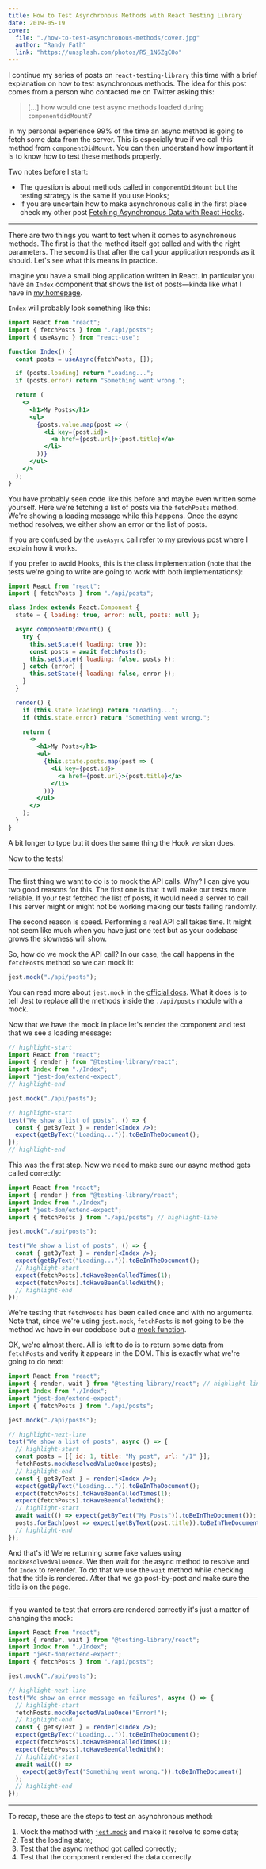 ```yaml
---
title: How to Test Asynchronous Methods with React Testing Library
date: 2019-05-19
cover:
  file: "./how-to-test-asynchronous-methods/cover.jpg"
  author: "Randy Fath"
  link: "https://unsplash.com/photos/R5_1N6ZgCOo"
---
```


I continue my series of posts on `react-testing-library` this time with a brief
explanation on how to test asynchronous methods. The idea for this post comes
from a person who contacted me on Twitter asking this:

> [...] how would one test async methods loaded during `componentdidMount`?

In my personal experience 99% of the time an async method is going to fetch some
data from the server. This is especially true if we call this method from
`componentDidMount`. You can then understand how important it is to know how to
test these methods properly.

Two notes before I start:

- The question is about methods called in `componentDidMount` but the testing
  strategy is the same if you use Hooks;
- If you are uncertain how to make asynchronous calls in the first place check
  my other post
  [Fetching Asynchronous Data with React Hooks](../fetching-asynchronous-data-with-react-hooks).

---

There are two things you want to test when it comes to asynchronous methods. The
first is that the method itself got called and with the right parameters. The
second is that after the call your application responds as it should. Let's see
what this means in practice.

Imagine you have a small blog application written in React. In particular you
have an `Index` component that shows the list of posts—kinda like what I have in
[my homepage](/).

`Index` will probably look something like this:

```jsx
import React from "react";
import { fetchPosts } from "./api/posts";
import { useAsync } from "react-use";

function Index() {
  const posts = useAsync(fetchPosts, []);

  if (posts.loading) return "Loading...";
  if (posts.error) return "Something went wrong.";

  return (
    <>
      <h1>My Posts</h1>
      <ul>
        {posts.value.map(post => (
          <li key={post.id}>
            <a href={post.url}>{post.title}</a>
          </li>
        ))}
      </ul>
    </>
  );
}
```

You have probably seen code like this before and maybe even written some
yourself. Here we're fetching a list of posts via the `fetchPosts` method. We're
showing a loading message while this happens. Once the async method resolves, we
either show an error or the list of posts.

If you are confused by the `useAsync` call refer to my
[previous post](../fetching-asynchronous-data-with-react-hooks) where I explain
how it works.

If you prefer to avoid Hooks, this is the class implementation (note that the
tests we're going to write are going to work with both implementations):

```jsx
import React from "react";
import { fetchPosts } from "./api/posts";

class Index extends React.Component {
  state = { loading: true, error: null, posts: null };

  async componentDidMount() {
    try {
      this.setState({ loading: true });
      const posts = await fetchPosts();
      this.setState({ loading: false, posts });
    } catch (error) {
      this.setState({ loading: false, error });
    }
  }

  render() {
    if (this.state.loading) return "Loading...";
    if (this.state.error) return "Something went wrong.";

    return (
      <>
        <h1>My Posts</h1>
        <ul>
          {this.state.posts.map(post => (
            <li key={post.id}>
              <a href={post.url}>{post.title}</a>
            </li>
          ))}
        </ul>
      </>
    );
  }
}
```

A bit longer to type but it does the same thing the Hook version does.

Now to the tests!

---

The first thing we want to do is to mock the API calls. Why? I can give you two
good reasons for this. The first one is that it will make our tests more
reliable. If your test fetched the list of posts, it would need a server to
call. This server might or might not be working making our tests failing
randomly.

The second reason is speed. Performing a real API call takes time. It might not
seem like much when you have just one test but as your codebase grows the
slowness will show.

So, how do we mock the API call? In our case, the call happens in the
`fetchPosts` method so we can mock it:

```jsx
jest.mock("./api/posts");
```

You can read more about `jest.mock` in the
[official docs](https://jestjs.io/docs/en/jest-object#jestmockmodulename-factory-options).
What it does is to tell Jest to replace all the methods inside the `./api/posts`
module with a mock.

Now that we have the mock in place let's render the component and test that we
see a loading message:

```jsx
// highlight-start
import React from "react";
import { render } from "@testing-library/react";
import Index from "./Index";
import "jest-dom/extend-expect";
// highlight-end

jest.mock("./api/posts");

// highlight-start
test("We show a list of posts", () => {
  const { getByText } = render(<Index />);
  expect(getByText("Loading...")).toBeInTheDocument();
});
// highlight-end
```

This was the first step. Now we need to make sure our async method gets called
correctly:

```jsx
import React from "react";
import { render } from "@testing-library/react";
import Index from "./Index";
import "jest-dom/extend-expect";
import { fetchPosts } from "./api/posts"; // highlight-line

jest.mock("./api/posts");

test("We show a list of posts", () => {
  const { getByText } = render(<Index />);
  expect(getByText("Loading...")).toBeInTheDocument();
  // highlight-start
  expect(fetchPosts).toHaveBeenCalledTimes(1);
  expect(fetchPosts).toHaveBeenCalledWith();
  // highlight-end
});
```

We're testing that `fetchPosts` has been called once and with no arguments. Note
that, since we're using `jest.mock`, `fetchPosts` is not going to be the method
we have in our codebase but a
[mock function](https://jestjs.io/docs/en/mock-function-api).

OK, we're almost there. All is left to do is to return some data from
`fetchPosts` and verify it appears in the DOM. This is exactly what we're going
to do next:

```jsx
import React from "react";
import { render, wait } from "@testing-library/react"; // highlight-line
import Index from "./Index";
import "jest-dom/extend-expect";
import { fetchPosts } from "./api/posts";

jest.mock("./api/posts");

// highlight-next-line
test("We show a list of posts", async () => {
  // highlight-start
  const posts = [{ id: 1, title: "My post", url: "/1" }];
  fetchPosts.mockResolvedValueOnce(posts);
  // highlight-end
  const { getByText } = render(<Index />);
  expect(getByText("Loading...")).toBeInTheDocument();
  expect(fetchPosts).toHaveBeenCalledTimes(1);
  expect(fetchPosts).toHaveBeenCalledWith();
  // highlight-start
  await wait(() => expect(getByText("My Posts")).toBeInTheDocument());
  posts.forEach(post => expect(getByText(post.title)).toBeInTheDocument());
  // highlight-end
});
```

And that's it! We're returning some fake values using `mockResolvedValueOnce`.
We then wait for the async method to resolve and for `Index` to rerender. To do
that we use the `wait` method while checking that the title is rendered. After
that we go post-by-post and make sure the title is on the page.

---

If you wanted to test that errors are rendered correctly it's just a matter of
changing the mock:

```jsx
import React from "react";
import { render, wait } from "@testing-library/react";
import Index from "./Index";
import "jest-dom/extend-expect";
import { fetchPosts } from "./api/posts";

jest.mock("./api/posts");

// highlight-next-line
test("We show an error message on failures", async () => {
  // highlight-start
  fetchPosts.mockRejectedValueOnce("Error!");
  // highlight-end
  const { getByText } = render(<Index />);
  expect(getByText("Loading...")).toBeInTheDocument();
  expect(fetchPosts).toHaveBeenCalledTimes(1);
  expect(fetchPosts).toHaveBeenCalledWith();
  // highlight-start
  await wait(() =>
    expect(getByText("Something went wrong.")).toBeInTheDocument()
  );
  // highlight-end
});
```

---

To recap, these are the steps to test an asynchronous method:

1. Mock the method with
   [`jest.mock`](https://jestjs.io/docs/en/jest-object#jestmockmodulename-factory-options)
   and make it resolve to some data;
1. Test the loading state;
1. Test that the async method got called correctly;
1. Test that the component rendered the data correctly.
